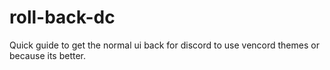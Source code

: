 # roll-back-dc
Quick guide to get the normal ui back for discord to use vencord themes or because its better. 
